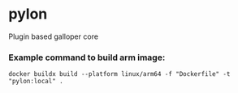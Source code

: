 # pylon

Plugin based galloper core

### Example command to build arm image:
`docker buildx build --platform linux/arm64 -f "Dockerfile" -t "pylon:local" .`
